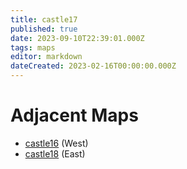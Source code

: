 ```yaml
---
title: castle17
published: true
date: 2023-09-10T22:39:01.000Z
tags: maps
editor: markdown
dateCreated: 2023-02-16T00:00:00.000Z
---
```



# Adjacent Maps
 * [castle16](/maps/castle16) (West)
 * [castle18](/maps/castle18) (East)
